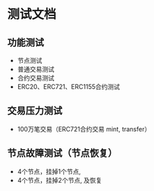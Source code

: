 # 测试文档

## 功能测试

- 节点测试
- 普通交易测试
- 合约交易测试
- ERC20、ERC721、ERC1155合约测试


## 交易压力测试

- 100万笔交易（ERC721合约交易 mint, transfer）

## 节点故障测试（节点恢复）

- 4个节点，挂掉1个节点, 
- 4个节点，挂掉2个节点, 及恢复


